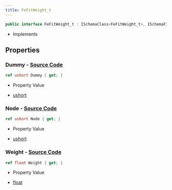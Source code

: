 ```yaml
---
title: FeFitWeight_t
---
```


```csharp
public interface FeFitWeight_t : ISchemaClass<FeFitWeight_t>, ISchemaField, ISchemaClass, INativeHandle
```

- Implements

## Properties

### **Dummy** - [Source Code](https://github.com/swiftly-solution/swiftlys2/blob/main/managed/src/SwiftlyS2.Generated/Schemas/Interfaces/FeFitWeight_t.cs#L20)

```csharp
ref ushort Dummy { get; }
```

- Property Value

- [ushort](https://learn.microsoft.com/dotnet/api/system.uint16)

### **Node** - [Source Code](https://github.com/swiftly-solution/swiftlys2/blob/main/managed/src/SwiftlyS2.Generated/Schemas/Interfaces/FeFitWeight_t.cs#L18)

```csharp
ref ushort Node { get; }
```

- Property Value

- [ushort](https://learn.microsoft.com/dotnet/api/system.uint16)

### **Weight** - [Source Code](https://github.com/swiftly-solution/swiftlys2/blob/main/managed/src/SwiftlyS2.Generated/Schemas/Interfaces/FeFitWeight_t.cs#L16)

```csharp
ref float Weight { get; }
```

- Property Value

- [float](https://learn.microsoft.com/dotnet/api/system.single)

